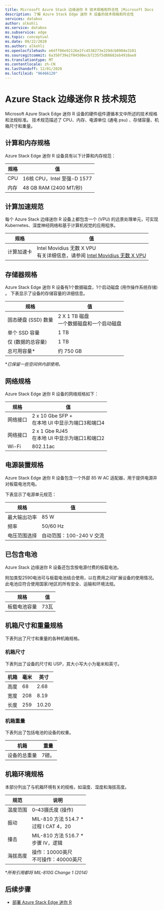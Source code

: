 ```yaml
---
title: Microsoft Azure Stack 边缘迷你 R 技术规格和符合性 |Microsoft Docs
description: 了解 Azure Stack Edge 迷你 R 设备的技术规格和符合性
services: databox
author: alkohli
ms.service: databox
ms.subservice: edge
ms.topic: conceptual
ms.date: 09/22/2020
ms.author: alkohli
ms.openlocfilehash: e6dff06e92126e2fc4538273e229dcb0904e3101
ms.sourcegitcommit: 6a350f39e2f04500ecb7235f5d88682eb4910ae8
ms.translationtype: MT
ms.contentlocale: zh-CN
ms.lasthandoff: 12/01/2020
ms.locfileid: "96466120"
---
```

# <a name="azure-stack-edge-mini-r-technical-specifications"></a>Azure Stack 边缘迷你 R 技术规范

Microsoft Azure Stack Edge 迷你 R 设备的硬件组件遵循本文中所述的技术规格和法规标准。 技术规范描述了 CPU、内存、电源单位 (通电 psu) 、存储容量、机箱尺寸和重量。


## <a name="compute-memory-specifications"></a>计算和内存规格

Azure Stack Edge 迷你 R 设备具有以下计算和内存规范：

| 规格           | 值                  |
|-------------------------|------------------------|
| CPU    | 16核 CPU，Intel 至强-D 1577 |
| 内存              | 48 GB RAM (2400 MT/秒)                   |


## <a name="compute-acceleration-specifications"></a>计算加速规范

每个 Azure Stack 边缘迷你 R 设备上都包含一个 (VPU) 的远景处理单元，可实现 Kubernetes、深度神经网络和基于计算机视觉的应用程序。

| 规格           | 值                  |
|-------------------------|------------------------|
| 计算加速卡         | Intel Movidius 无数 X VPU <br> 有关详细信息，请参阅 [Intel Movidius 无数 X VPU](https://www.movidius.com/MyriadX) |


## <a name="storage-specifications"></a>存储器规格

Azure Stack Edge 迷你 R 设备有1个数据磁盘，1个启动磁盘 (用作操作系统存储) 。 下表显示了设备的存储容量的详细信息。

|     规格                          |     值             |
|--------------------------------------------|-----------------------|
|    固态硬盘 (SSD) 数量     |    2 X 1 TB 磁盘 <br> 一个数据磁盘和一个启动磁盘                  |
|    单个 SSD 容量                     |    1 TB               |
|    仅 (数据的总容量)               |    1 TB              |
|    总可用容量*                  |    约 750 GB        |

**已保留一些空间供内部使用。*

## <a name="network-specifications"></a>网络规格

Azure Stack Edge 迷你 R 设备的网络规格如下：


|规格  |值  |
|---------|---------|
|网络接口    |2 x 10 Gbe SFP + <br> 在本地 UI 中显示为端口3和端口4           |
|网络接口    |2 x 1 Gbe RJ45 <br> 在本地 UI 中显示为端口1和端口2          |
|Wi-Fi   |802.11ac         |


## <a name="power-supply-unit-specifications"></a>电源装置规格

Azure Stack Edge 迷你 R 设备包含一个外部 85 W AC 适配器，用于提供电源并对板载电池充电。

下表显示了电源单元规范：

| 规格           | 值                      |
|-------------------------|----------------------------|
| 最大输出功率    | 85 W                       |
| 频率               | 50/60 Hz                   |
| 电压范围选择 | 自动范围：100-240 V 交流 |



## <a name="included-battery"></a>已包含电池

Azure Stack 边缘迷你 R 设备还包含按电源付费的板载电池。 

附加类型2590电池可与板载电池结合使用，以在费用之间扩展设备的使用情况。 此电池应符合使用国家/地区的所有安全、运输和环境法规。


| 规格           | 值                      |
|-------------------------|----------------------------|
| 板载电池容量 | 73瓦                    |

## <a name="enclosure-dimensions-and-weight-specifications"></a>机箱尺寸和重量规格

下表列出了尺寸和重量的各种机箱规格。

### <a name="enclosure-dimensions"></a>机箱尺寸

下表列出了设备的尺寸和 USP，其大小写大小为毫米和英寸。

|     机箱     |     毫米     |     英寸     |
|-------------------|---------------------|----------------|
|    高度         |    68            |    2.68          |
|    宽度          |    208          |      8.19          |
|    长度          |   259           |    10.20          |


### <a name="enclosure-weight"></a>机箱重量

下表列出了包括电池的设备的权重。

|     机箱                                 |     重量          |
|-----------------------------------------------|---------------------|
|    设备的总重量     |    7磅。          |

## <a name="enclosure-environment-specifications"></a>机箱环境规格


本部分列出了与机箱环境有关的规格，如温度、湿度和海拔高度。


|     规范             |     说明                                                          |
|--------------------------------|--------------------------------------------------------------------------|
|     温度范围          |     0–43摄氏度 (操作)                                               |
|     振动                  |     MIL-810 方法 514.7 *<br> 过程 I CAT 4，20                  |
|     撞击                      |     MIL-810 方法 516.7 *<br> 步骤 IV，逻辑                 |
|     海拔高度                   |     操作：10000英尺<br> 不可操作：40000英尺          |

**所有引用都将 MIL-810G Change 1 (2014)*


## <a name="next-steps"></a>后续步骤

- [部署 Azure Stack Edge 迷你 R](azure-stack-edge-placeholder.md)
